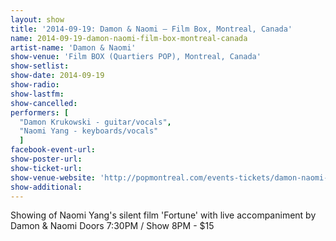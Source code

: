 ```yaml
---
layout: show
title: '2014-09-19: Damon & Naomi – Film Box, Montreal, Canada'
name: 2014-09-19-damon-naomi-film-box-montreal-canada
artist-name: 'Damon & Naomi'
show-venue: 'Film BOX (Quartiers POP), Montreal, Canada'
show-setlist: 
show-date: 2014-09-19
show-radio: 
show-lastfm: 
show-cancelled: 
performers: [
  "Damon Krukowski - guitar/vocals",
  "Naomi Yang - keyboards/vocals"
  ]
facebook-event-url: 
show-poster-url: 
show-ticket-url: 
show-venue-website: 'http://popmontreal.com/events-tickets/damon-naomi-fortune-a-silent-film-directed-by-musician-naomi-yang-with-original-soundtrack-by-her-band-damon-naomi/'
show-additional: 
---
```

Showing of Naomi Yang's silent film 'Fortune' with live accompaniment by Damon & Naomi Doors 7:30PM / Show 8PM - $15